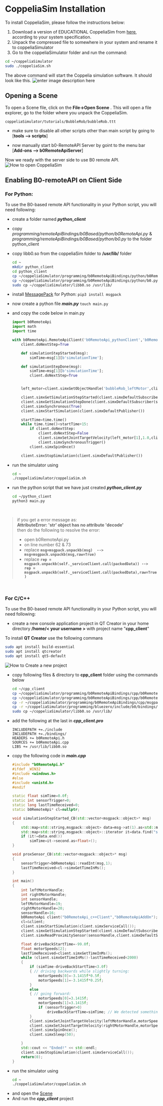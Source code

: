 # CoppeliaSim Installation

To install CoppeliaSim, please follow the instructions below:

1.  Download a version of EDUCATIONAL CoppeliaSim from [here](http://www.coppeliarobotics.com/downloads.html), according to your system specification.
2.  Unpack the compressed file to somewhere in your system and rename it to coppeliaSimulator
3.  Go to the coppeliaSimulator folder and run the command:

```BASH
cd ~/coppeliaSimulator
sudo ./coppeliaSim.sh
```
The above command will start the Coppelia simulation software. 
It should look like this.
![enter image description here](https://i.imgur.com/OkiwXXi.png?1)

## Opening a Scene
To open a Scene file, click on the **File->Open Scene** . This will open a file explorer, go to the folder where you unpack the CoppeliaSim.
```
coppeliaSimulator/tutorials/BubbleRob/bubbleRob.ttt
```
- make sure to disable all other scripts other than main script by going to [**tools --> scripts**]

 - now manually start b0-RemoteAPI Server by goint to the menu bar [**Add-ons --> b0RemoteApiServer**]

Now we ready with the server side to use B0 remote API.
![How to open CoppeliaSim](https://i.imgur.com/qVeQ5ez.gifv)

## Enabling B0-remoteAPI on Client Side 

### For Python:
To use the B0-based remote API functionality in your Python script, you will need following:

- create a folder named ***python_client***
- copy _programming/remoteApiBindings/b0Based/python/b0RemoteApi.py_ &   _programming/remoteApiBindings/b0Based/python/b0.py_ to the folder python_client
-   copy libb0.so from the coppeliaSim folder to **/usr/lib/** folder
	```BASH
	cd ~
	mkdir python_client
	cd python_client
	cp ~/coppeliaSimulator/programming/b0RemoteApiBindings/python/b0RemoteApi.py .
	cp ~/coppeliaSimulator/programming/b0RemoteApiBindings/python/b0.py .
	sudo cp ~/coppeliaSimulator/libb0.so /usr/lib/
	```
	

-   install [MessagePack](https://msgpack.org/index.html) for Python: 
 `pip3 install msgpack`

- now create a python file ***main.py***
	`touch main.py`
- and copy the code below in main.py
	```python
	import b0RemoteApi
	import math
	import time

	with b0RemoteApi.RemoteApiClient('b0RemoteApi_pythonClient','b0RemoteApiAddOn') as client:
	    client.doNextStep=True

	    def simulationStepStarted(msg):
	        simTime=msg[1][b'simulationTime'];

	    def simulationStepDone(msg):
	        simTime=msg[1][b'simulationTime'];
	        client.doNextStep=True


	    left_motor=client.simxGetObjectHandle('bubbleRob_leftMotor',client.simxServiceCall())

	    client.simxGetSimulationStepStarted(client.simxDefaultSubscriber(simulationStepStarted));
	    client.simxGetSimulationStepDone(client.simxDefaultSubscriber(simulationStepDone));
	    client.simxSynchronous(True)
	    client.simxStartSimulation(client.simxDefaultPublisher())

	    startTime=time.time()
	    while time.time()<startTime+15:
	        if client.doNextStep:
	            client.doNextStep=False
	            client.simxSetJointTargetVelocity(left_motor[1],1.0,client.simxDefaultPublisher())
	            client.simxSynchronousTrigger()
	        client.simxSpinOnce()

	    client.simxStopSimulation(client.simxDefaultPublisher())
	```
-  run the simulator using 
	```BASH
	cd ~
	./coppeliaSimulator/coppeliaSim.sh
	```
- run the python script that we have just created ***python_client.py***
	```BASH
	cd ~/python_client
	python3 main.py
	```
	<br>
 

> if you get a error message as: <br> **AttributeError: 'str' object has no attribute 'decode'**<br>
> then do the following to resolve the error:
> - open b0RemoteApi.py
> - on line number 62 & 73
> - replace  **`msg=msgpack.unpackb(msg)  --> msg=msgpack.unpackb(msg,raw=True)`**
> - replace **`rep = msgpack.unpackb(self._serviceClient.call(packedData)) --> 
rep = msgpack.unpackb(self._serviceClient.call(packedData),raw=True)`**
 


<br/>

### For C/C++

To use the B0-based remote API functionality in your Python script, you will need following:

- create a new console application project in QT Creator in your home directory  **/home/< your username >** with project name "**cpp_client**"

To install **QT Creator** use the following commans

```bash
sudo apt install build-essential
sudo apt install qtcreator
sudo apt install qt5-default
```

![How to Create a new project](https://i.imgur.com/7Ljobvv.gif)
	
- copy following files & directory to **cpp_client** folder using the commands below
	```bash
	cd ~/cpp_client
	cp ~/coppeliaSimulator/programming/b0RemoteApiBindings/cpp/b0RemoteApi.cpp .
	cp ~/coppeliaSimulator/programming/b0RemoteApiBindings/cpp/b0RemoteApi.h .
	cp -r ~/coppeliaSimulator/programming/b0RemoteApiBindings/cpp/msgpack-c/include/ .
	cp -r ~/coppeliaSimulator/programming/bluezero/include/b0/bindings/ .
	sudo cp ~/coppeliaSimulator/libb0.so /usr/lib/
	
	```
- add the following at the last in ***cpp_client.pro***
	```
	INCLUDEPATH +=./include
	INCLUDEPATH +=./bindings/
	HEADERS += b0RemoteApi.h
	SOURCES += b0RemoteApi.cpp
	LIBS += /usr/lib/libb0.so
	```
- copy the following code in ***main.cpp***
	```cpp
	#include "b0RemoteApi.h"
	#ifdef _WIN32
	#include <windows.h>
	#else
	#include <unistd.h>
	#endif

	static float simTime=0.0f;
	static int sensorTrigger=0;
	static long lastTimeReceived=0;
	static b0RemoteApi* cl=nullptr;

	void simulationStepStarted_CB(std::vector<msgpack::object>* msg)
	{
	    std::map<std::string,msgpack::object> data=msg->at(1).as<std::map<std::string,msgpack::object>>();
	    std::map<std::string,msgpack::object>::iterator it=data.find("simulationTime");
	    if (it!=data.end())
	        simTime=it->second.as<float>();
	}

	void proxSensor_CB(std::vector<msgpack::object>* msg)
	{
	    sensorTrigger=b0RemoteApi::readInt(msg,1);
	    lastTimeReceived=cl->simxGetTimeInMs();
	}

	int main()
	{
	    int leftMotorHandle;
	    int rightMotorHandle;
	    int sensorHandle;
	    leftMotorHandle=19;
	    rightMotorHandle=20;
	    sensorHandle=16;
	    b0RemoteApi client("b0RemoteApi_c++Client","b0RemoteApiAddOn");
	    cl=&client;
	    client.simxStartSimulation(client.simxServiceCall());
	    client.simxGetSimulationStepStarted(client.simxDefaultSubscriber(simulationStepStarted_CB));
	    client.simxReadProximitySensor(sensorHandle,client.simxDefaultSubscriber(proxSensor_CB,0));

	    float driveBackStartTime=-99.0f;
	    float motorSpeeds[2];
	    lastTimeReceived=client.simxGetTimeInMs();
	    while (client.simxGetTimeInMs()-lastTimeReceived<2000)
	    {
	        if (simTime-driveBackStartTime<3.0f)
	        { // driving backwards while slightly turning:
	            motorSpeeds[0]=-3.1415f*0.5f;
	            motorSpeeds[1]=-3.1415f*0.25f;
	        }
	        else
	        { // going forward:
	            motorSpeeds[0]=3.1415f;
	            motorSpeeds[1]=3.1415f;
	            if (sensorTrigger>0)
	                driveBackStartTime=simTime; // We detected something, and start the backward mode
	        }
	        client.simxSetJointTargetVelocity(leftMotorHandle,motorSpeeds[0],client.simxDefaultPublisher());
	        client.simxSetJointTargetVelocity(rightMotorHandle,motorSpeeds[1],client.simxDefaultPublisher());
	        client.simxSpinOnce();
	        client.simxSleep(50);

	    }
	    std::cout << "Ended!" << std::endl;
	    client.simxStopSimulation(client.simxServiceCall());
	    return(0);
	}

	```
-  run the simulator using 
	```BASH
	cd ~
	./coppeliaSimulator/coppeliaSim.sh
- and open the [Scene](#Opening-a-Scene)
- And run the ***cpp_client*** project
